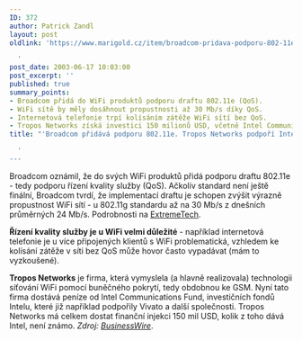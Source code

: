 ```yaml
---
ID: 372
author: Patrick Zandl
layout: post
oldlink: 'https://www.marigold.cz/item/broadcom-pridava-podporu-802-11e-tropos-networks-podpori-intel-fondy

  '
post_date: 2003-06-17 10:03:00
post_excerpt: ''
published: true
summary_points:
- Broadcom přidá do WiFi produktů podporu draftu 802.11e (QoS).
- WiFi sítě by měly dosáhnout propustnosti až 30 Mb/s díky QoS.
- Internetová telefonie trpí kolísáním zátěže WiFi sítí bez QoS.
- Tropos Networks získá investici 150 milionů USD, včetně Intel Communications Fund.
title: "'Broadcom přidává podporu 802.11e. Tropos Networks podpoří Intel fondy."

  '
---
```


<p>
Broadcom oznámil, že do svých WiFi produktů přidá podporu draftu 802.11e - tedy podporu řízení kvality služby (QoS). Ačkoliv standard není ještě finální, Broadcom tvrdí, že implementací draftu je schopen zvýšit výrazně propustnost WiFi sítí - u 802.11g standardu až na 30 Mb/s z dnešních průměrných 24 Mb/s. Podrobnosti na <A href="http://www.extremetech.com/article2/0,3973,1128665,00.asp" target=_blank>ExtremeTech</A>.</p>

<p>
<STRONG>Řízení kvality služby je u WiFi velmi důležité</STRONG> - například internetová telefonie je u více připojených klientů s WiFi problematická, vzhledem ke kolísání zátěže v síti bez QoS může hovor často vypadávat (mám to vyzkoušené).</p>

<p>
<STRONG>Tropos Networks</STRONG> je firma, která vymyslela (a hlavně realizovala) technologii síťování WiFi pomocí buněčného pokrytí, tedy obdobnou ke GSM. Nyní tato firma dostává peníze od Intel Communications Fund, investičních fondů Intelu, které již například podpořily Vivato a další společnosti. Tropos Networks má celkem dostat finanční injekci 150 mil USD, kolik z toho dává Intel, není známo. <EM>Zdroj: </EM><A href="http://www.businesswire.com/cgi-bin/cb_headline.cgi?&amp;story_file=bw.061603/231675440&amp;directory=/google&amp;header_file=header.htm&amp;footer_file=" target=_blank><EM>BusinessWire</EM></A>.</p>